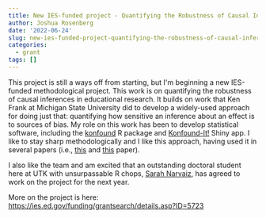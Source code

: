 ```yaml
---
title: New IES-funded project - Quantifying the Robustness of Causal Inferences
author: Joshua Rosenberg
date: '2022-06-24'
slug: new-ies-funded-project-quantifying-the-robustness-of-causal-inferences
categories:
  - grant
tags: []
---
```


This project is still a ways off from starting, but I'm beginning a new IES-funded methodological project. This work is on quantifying the robustness of causal inferences in educational research. It builds on work that Ken Frank at Michigan State University did to develop a widely-used approach for doing just that: quantifying how sensitive an inference about an effect is to sources of bias. My role on this work has been to develop statistical software, including the [konfound](https://cran.r-project.org/web/packages/konfound/index.html) R package and [Konfound-It!](http://konfound-it.com/) Shiny app. I like to stay sharp methodologically and I like this approach, having used it in several papers (i.e., [this](https://link.springer.com/article/10.1007/s10964-018-0814-9) and [this](https://www.sciencedirect.com/science/article/abs/pii/S0360131520300117?via%3Dihub) paper).

I also like the team and am excited that an outstanding doctoral student here at UTK with unsurpassable R chops, [Sarah Narvaiz](https://www.sarahnarvaiz.com/), has agreed to work on the project for the next year.

More on the project is here: https://ies.ed.gov/funding/grantsearch/details.asp?ID=5723